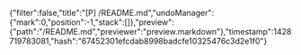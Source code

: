 {"filter":false,"title":"[P] /README.md","undoManager":{"mark":0,"position":-1,"stack":[]},"preview":{"path":"/README.md","previewer":"preview.markdown"},"timestamp":1428719783081,"hash":"67452301efcdab8998badcfe10325476c3d2e1f0"}